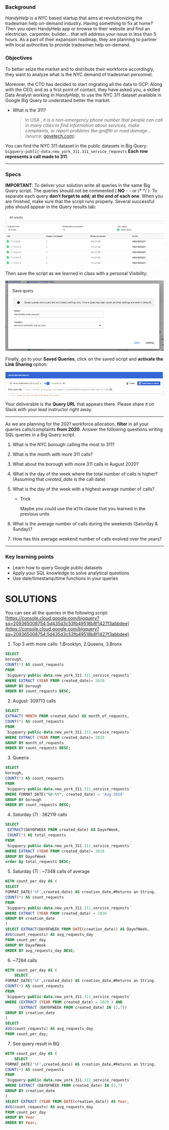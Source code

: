 ### Background

*HandyHelp* is a NYC based startup that aims at revolutionizing the tradesman help on-demand industry. Having something to fix at home? Then you open HandyHelp app or browse to their website and find an electrician, carpenter, builder… that will address your issue in less than 5 hours. As a part of their expansion roadmap, they are planning to partner with local authorities to provide tradesman help on-demand.

### Objectives

To better seize the market and to distribute their workforce accordingly, they want to analyze what is the NYC demand of tradesman personnel. 

Moreover, the CTO has decided to start migrating all the data to GCP. Along with the CEO, and as a first point of contact, they have asked you, a skilled Data Analyst working in *HandyHelp*, to use the NYC 311 dataset available in Google Big Query to understand better the market.

- What is the 311?

    > In USA , *it is a non-emergency phone number that people can call in many cities to find information about services, make complaints, or report problems like graffiti or road damage*… (source: [govetech.com](http://govetech.com/))

You can find the NYC 311 dataset in the public datasets in Big Query: `bigquery-public-data.new_york_311.311_service_requests` **Each row represents a call made to 311**.

---

### Specs

**IMPORTANT**: To deliver your solution write all queries in the same Big Query script. The queries should not be commented ( **NO** - -  or /* */ ). To separate each query **don't forget to add; at the end of each one**. When you are finished, make sure that the script runs properly. Several successful jobs should appear in the Query results tab:

![assets/succefuls_run.png](assets/succefuls_run.png)

 Then save the script as we learned in class with a personal Visibility:

![assets/Captura.png](assets/Captura.png)

Finally, go to your **Saved Queries**, click on the saved script and **activate the Link Sharing** option:

![assets/link-on.png](assets/link-on.png)

Your deliverable is the **Query URL** that appears there. Please share it on Slack with your lead instructor right away.

---

As we are planning for the 2021 workforce allocation, **filter** in all your queries calls/complaints **from 2020**. Answer the following questions writing SQL queries in a Big Query script.

1. What is the NYC borough calling the most to 311?
2. What is the month with more 311 calls?
3. What about the borough with more 311 calls in August 2020?
4. What is the day of the week where the total number of calls is higher? (Assuming that *created_date* is the call date)
5. What is the day of the week with a highest average number of calls? 
    - Trick

        Maybe you could use the `WITH` clause that you learned in the previous units

6. What is the average number of calls during the weekends (Saturday & Sunday)?
7. How has this average weekend number of calls evolved over the years? 

---

### Key learning points

- Learn how to query Google public datasets
- Apply your SQL knowledge to solve analytical questions
- Use date/timestamp/time functions in your queries

# SOLUTIONS

You can see all the queries in the following script: [https://console.cloud.google.com/bigquery?sq=209365008754:5d435d3c53fb49518b8f1427f3abbdee](https://console.cloud.google.com/bigquery?sq=209365008754:5d435d3c53fb49518b8f1427f3abbdee)

1. Top 3 with more calls: 1.Brooklyn, 2.Queens, 3.Bronx

```sql
SELECT 
borough,
COUNT(*) AS count_requests
FROM 
`bigquery-public-data.new_york_311.311_service_requests` 
WHERE EXTRACT (YEAR FROM created_date)= 2020
GROUP BY borough
ORDER BY count_requests DESC;
```

2.  August: 309713 calls

```sql
SELECT 
EXTRACT( MONTH FROM created_date) AS month_of_requests,
COUNT(*) AS count_requests
FROM 
`bigquery-public-data.new_york_311.311_service_requests` 
WHERE EXTRACT (YEAR FROM created_date)= 2020
GROUP BY month_of_requests
ORDER BY count_requests DESC;
```

3. Queens

```sql
SELECT 
borough,
COUNT(*) AS count_requests
FROM 
`bigquery-public-data.new_york_311.311_service_requests` 
WHERE FORMAT_DATE("%b-%Y", created_date) = 'Aug-2020'
GROUP BY borough
ORDER BY count_requests DESC;
```

4. Saturday (7) : 382119 calls

```sql
SELECT 
 EXTRACT(DAYOFWEEK FROM created_date) AS DayofWeek,
 COUNT(*) AS total_requests
FROM 
`bigquery-public-data.new_york_311.311_service_requests` 
WHERE EXTRACT (YEAR FROM created_date)= 2020
GROUP BY DayofWeek
order by total_requests DESC;
```

5. Saturday (7) :  ~7348 calls of average

```sql
WITH count_per_day AS (
SELECT 
FORMAT_DATE('%F',created_date) AS creation_date,#Returns an String.
COUNT(*) AS count_requests
FROM
`bigquery-public-data.new_york_311.311_service_requests` 
WHERE EXTRACT (YEAR FROM created_date) = 2020
GROUP BY creation_date
) 
SELECT EXTRACT(DAYOFWEEK FROM DATE(creation_date)) AS DayofWeek,
AVG(count_requests) AS avg_requests_day
FROM count_per_day
GROUP BY DayofWeek
ORDER BY avg_requests_day DESC;
```

6.  ~7284 calls

```sql
WITH count_per_day AS (
    SELECT 
FORMAT_DATE('%F',created_date) AS creation_date,#Returns an String.
COUNT(*) AS count_requests
FROM
`bigquery-public-data.new_york_311.311_service_requests` 
WHERE (EXTRACT (YEAR FROM created_date) = 2020 ) AND
      (EXTRACT (DAYOFWEEK FROM created_date) IN (1,7))
GROUP BY creation_date
) 
SELECT 
AVG(count_requests) AS avg_requests_day
FROM count_per_day;
```

7. See query result in BQ

```sql
WITH count_per_day AS (
    SELECT 
FORMAT_DATE('%F',created_date) AS creation_date,#Returns an String.
COUNT(*) AS count_requests
FROM
`bigquery-public-data.new_york_311.311_service_requests` 
WHERE EXTRACT (DAYOFWEEK FROM created_date) IN (1,7)
GROUP BY creation_date
) 
SELECT EXTRACT (YEAR FROM DATE(creation_date)) AS Year, 
AVG(count_requests) AS avg_requests_day
FROM count_per_day
GROUP BY Year
ORDER BY Year;
```
